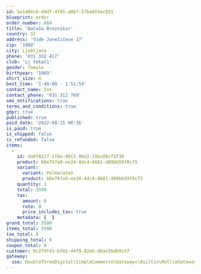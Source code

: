 ```yaml
---
id: 1e1406c6-89df-4f85-a0b7-57badf4ac031
blueprint: order
order_number: 684
title: 'Nataša Breznikar'
country: SI
address: 'Vide Janežičeve 17'
zip: '1000'
city: Ljubljana
phone: '031 332 417'
club: 'Lj tekači'
gender: female
birthyear: '1969'
shirt_size: m
best_time: '1:40:00 - 1:51:59'
contact_name: Ivo
contact_phone: '031 312 769'
sms_notifications: true
terms_and_conditions: true
gdpr: true
published: true
paid_date: '2022-08-15 08:36'
is_paid: true
is_shipped: false
is_refunded: false
items:
  -
    id: da8f8127-1f0e-4013-9be2-19bc06cf3f38
    product: 66e767a9-ee34-4dc4-8681-d09bb59f0cf5
    variant:
      variant: Polmaraton
      product: 66e767a9-ee34-4dc4-8681-d09bb59f0cf5
    quantity: 1
    total: 3500
    tax:
      amount: 0
      rate: 0
      price_includes_tax: true
    metadata: {  }
grand_total: 3500
items_total: 3500
tax_total: 0
shipping_total: 0
coupon_total: 0
customer: 9c279f43-bf02-44f9-82eb-d6ac5bdb9c57
gateway:
  use: DoubleThreeDigital\SimpleCommerce\Gateways\Builtin\MollieGateway
---
```

